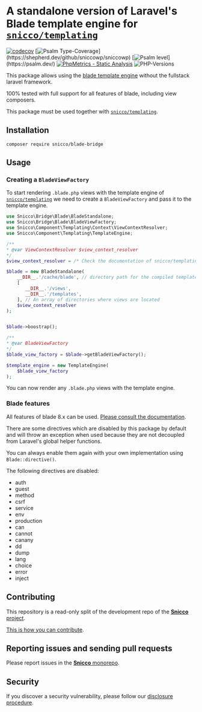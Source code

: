 # A standalone version of Laravel's Blade template engine for [`snicco/templating`](https://github.com/snicco/templating)

[![codecov](https://img.shields.io/badge/Coverage-100%25-success
)](https://codecov.io/gh/sniccowp/sniccowp)
[![Psalm Type-Coverage](https://shepherd.dev/github/sniccowp/sniccowp/coverage.svg?)](https://shepherd.dev/github/sniccowp/sniccowp)
[![Psalm level](https://shepherd.dev/github/sniccowp/sniccowp/level.svg?)](https://psalm.dev/)
[![PhpMetrics - Static Analysis](https://img.shields.io/badge/PhpMetrics-Static_Analysis-2ea44f)](https://sniccowp.github.io/sniccowp/phpmetrics/BladeBridge/index.html)
![PHP-Versions](https://img.shields.io/badge/PHP-%5E7.4%7C%5E8.0%7C%5E8.1-blue)

This package allows using the [blade template engine](https://laravel.com/docs/9.x/blade) without the fullstack laravel
framework.

100% tested with full support for all features of blade, including view composers.

This package must be used together with [`snicco/templating`](https://github.com/snicco/templating).

## Installation

```shell
composer require snicco/blade-bridge
```

## Usage

### Creating a `BladeViewFactory`

To start rendering `.blade.php` views with the template engine
of [`snicco/templating`](https://github.com/snicco/templating) we need to create a `BladeViewFactory` and pass it to
the template engine.

```php
use Snicco\Bridge\Blade\BladeStandalone;
use Snicco\Bridge\Blade\BladeViewFactory;
use Snicco\Component\Templating\Context\ViewContextResolver;
use Snicco\Component\Templating\TemplateEngine;

/**
* @var ViewContextResolver $view_context_resolver
*/
$view_context_resolver = /* Check the documentation of snicco/templating */

$blade = new BladeStandalone(
    __DIR__.'/cache/blade', // directory path for the compiled templates
    [
       __DIR__.'/views',
       __DIR__.'/templates',
    ], // An array of directories where views are located
    $view_context_resolver
);


$blade->boostrap();

/**
* @var BladeViewFactory
*/
$blade_view_factory = $blade->getBladeViewFactory();

$template_engine = new TemplateEngine(
    $blade_view_factory
);
```

You can now render any `.blade.php` views with the template engine.

### Blade features

All features of blade 8.x can be used. [Please consult the documentation](https://laravel.com/docs/8.x/blade).

There are some directives which are disabled by this package by default and will throw an exception when used because
they are not decoupled from Laravel's global helper functions.

You can always enable them again with your own implementation using `Blade::directive()`.

The following directives are disabled:

- auth
- guest
- method
- csrf
- service
- env
- production
- can
- cannot
- canany
- dd
- dump
- lang
- choice
- error
- inject

## Contributing

This repository is a read-only split of the development repo of the
[**Snicco** project](https://github.com/snicco/snicco).

[This is how you can contribute](https://github.com/snicco/snicco/blob/master/CONTRIBUTING.md).

## Reporting issues and sending pull requests

Please report issues in the
[**Snicco** monorepo](https://github.com/snicco/snicco/blob/master/CONTRIBUTING.md##using-the-issue-tracker).

## Security

If you discover a security vulnerability, please follow
our [disclosure procedure](https://github.com/snicco/snicco/blob/master/SECURITY.md).
